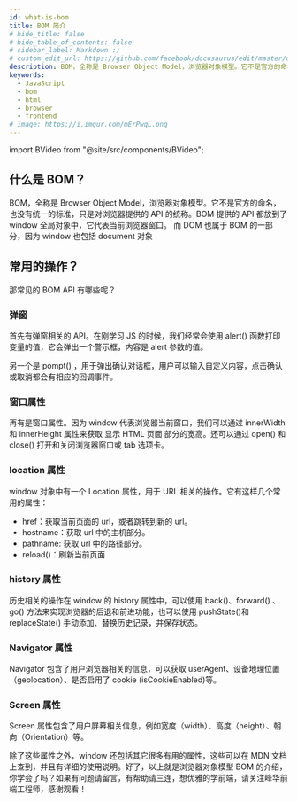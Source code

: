 ```yaml
---
id: what-is-bom
title: BOM 简介
# hide_title: false
# hide_table_of_contents: false
# sidebar_label: Markdown :)
# custom_edit_url: https://github.com/facebook/docusaurus/edit/master/docs/api-doc-markdown.md
description: BOM，全称是 Browser Object Model，浏览器对象模型。它不是官方的命名，也没有统一的标准，只是对浏览器提供的 API 的统称。BOM 提供的 API 都放到了 window 全局对象中，它代表当前浏览器窗口。 而 DOM 也属于 BOM 的一部分，因为 window 也包括 document 对象。
keywords:
  - JavaScript
  - bom
  - html
  - browser
  - frontend
# image: https://i.imgur.com/mErPwqL.png
---
```


import BVideo from "@site/src/components/BVideo";

<BVideo src="//player.bilibili.com/player.html?aid=670351065&bvid=BV1Qa4y1p7rC&cid=257703470&page=1" bsrc="https://www.bilibili.com/video/BV1Qa4y1p7rC/"/>

## 什么是 BOM？

BOM，全称是 Browser Object Model，浏览器对象模型。它不是官方的命名，也没有统一的标准，只是对浏览器提供的 API 的统称。BOM 提供的 API 都放到了 window 全局对象中，它代表当前浏览器窗口。 而 DOM 也属于 BOM 的一部分，因为 window 也包括 document 对象

## 常用的操作？

那常见的 BOM API 有哪些呢？

### 弹窗

首先有弹窗相关的 API。在刚学习 JS 的时候，我们经常会使用 alert() 函数打印变量的值，它会弹出一个警示框，内容是 alert 参数的值。

另一个是 pompt() ，用于弹出确认对话框，用户可以输入自定义内容，点击确认或取消都会有相应的回调事件。

### 窗口属性

再有是窗口属性。因为 window 代表浏览器当前窗口，我们可以通过 innerWidth 和 innerHeight 属性来获取 显示 HTML 页面 部分的宽高。还可以通过 open() 和 close() 打开和关闭浏览器窗口或 tab 选项卡。

### location 属性

window 对象中有一个 Location 属性，用于 URL 相关的操作。它有这样几个常用的属性：

- href：获取当前页面的 url，或者跳转到新的 url。
- hostname：获取 url 中的主机部分。
- pathname: 获取 url 中的路径部分。
- reload()：刷新当前页面

### history 属性

历史相关的操作在 window 的 history 属性中，可以使用 back()、forward() 、go() 方法来实现浏览器的后退和前进功能，也可以使用 pushState()和 replaceState() 手动添加、替换历史记录，并保存状态。

### Navigator 属性

Navigator 包含了用户浏览器相关的信息，可以获取 userAgent、设备地理位置（geolocation）、是否启用了 cookie (isCookieEnabled)等。

### Screen 属性

Screen 属性包含了用户屏幕相关信息，例如宽度（width）、高度（height）、朝向（Orientation）等。


除了这些属性之外，window 还包括其它很多有用的属性，这些可以在 MDN 文档上查到，并且有详细的使用说明。好了，以上就是浏览器对象模型 BOM 的介绍，你学会了吗？如果有问题请留言，有帮助请三连，想优雅的学前端，请关注峰华前端工程师，感谢观看！